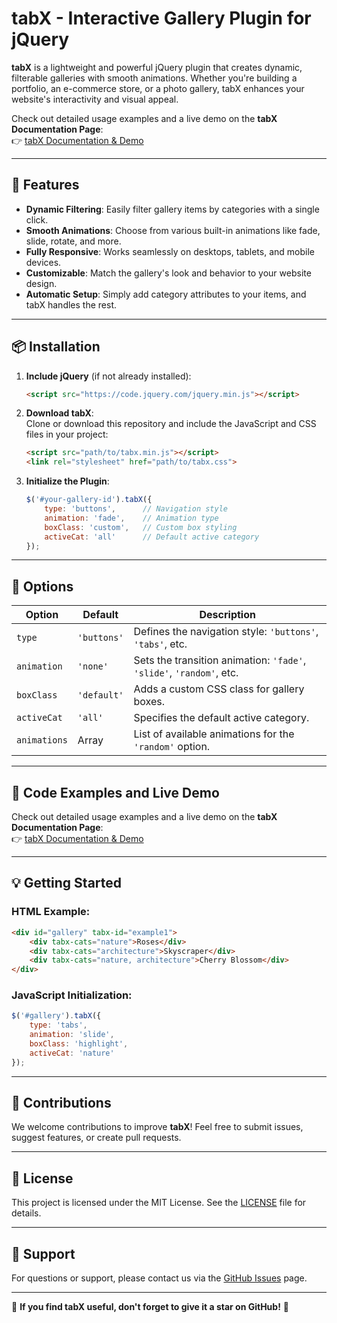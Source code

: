 # tabX - Interactive Gallery Plugin for jQuery

**tabX** is a lightweight and powerful jQuery plugin that creates dynamic, filterable galleries with smooth animations. Whether you're building a portfolio, an e-commerce store, or a photo gallery, tabX enhances your website's interactivity and visual appeal.

Check out detailed usage examples and a live demo on the **tabX Documentation Page**:  
👉 [tabX Documentation & Demo](https://phploaded.github.io/tabX/)  

---

## 🚀 Features  

- **Dynamic Filtering**: Easily filter gallery items by categories with a single click.  
- **Smooth Animations**: Choose from various built-in animations like fade, slide, rotate, and more.  
- **Fully Responsive**: Works seamlessly on desktops, tablets, and mobile devices.  
- **Customizable**: Match the gallery's look and behavior to your website design.  
- **Automatic Setup**: Simply add category attributes to your items, and tabX handles the rest.  

---

## 📦 Installation  

1. **Include jQuery** (if not already installed):  
   ```html
   <script src="https://code.jquery.com/jquery.min.js"></script>
   ```

2. **Download tabX**:  
   Clone or download this repository and include the JavaScript and CSS files in your project:  
   ```html
   <script src="path/to/tabx.min.js"></script>
   <link rel="stylesheet" href="path/to/tabx.css">
   ```

3. **Initialize the Plugin**:  
   ```javascript
   $('#your-gallery-id').tabX({
       type: 'buttons',      // Navigation style
       animation: 'fade',    // Animation type
       boxClass: 'custom',   // Custom box styling
       activeCat: 'all'      // Default active category
   });
   ```

---

## 🚠 Options  

| Option       | Default     | Description                                                                 |
|--------------|-------------|-----------------------------------------------------------------------------|
| `type`       | `'buttons'` | Defines the navigation style: `'buttons'`, `'tabs'`, etc.                   |
| `animation`  | `'none'`    | Sets the transition animation: `'fade'`, `'slide'`, `'random'`, etc.        |
| `boxClass`   | `'default'` | Adds a custom CSS class for gallery boxes.                                  |
| `activeCat`  | `'all'`     | Specifies the default active category.                                      |
| `animations` | Array       | List of available animations for the `'random'` option.                    |

---

## 🔗 Code Examples and Live Demo  

Check out detailed usage examples and a live demo on the **tabX Documentation Page**:  
👉 [tabX Documentation & Demo](https://phploaded.github.io/tabX/)  

---

## 💡 Getting Started  

### HTML Example:  
```html
<div id="gallery" tabx-id="example1">
    <div tabx-cats="nature">Roses</div>
    <div tabx-cats="architecture">Skyscraper</div>
    <div tabx-cats="nature, architecture">Cherry Blossom</div>
</div>
```

### JavaScript Initialization:  
```javascript
$('#gallery').tabX({
    type: 'tabs',
    animation: 'slide',
    boxClass: 'highlight',
    activeCat: 'nature'
});
```

---

## 🧹 Contributions  

We welcome contributions to improve **tabX**! Feel free to submit issues, suggest features, or create pull requests.  

---

## 📜 License  

This project is licensed under the MIT License. See the [LICENSE](./LICENSE) file for details.  

---

## 📮 Support  

For questions or support, please contact us via the [GitHub Issues](https://github.com/phploaded/tabX/issues) page.  

---  

🌟 **If you find tabX useful, don't forget to give it a star on GitHub!** 🌟

